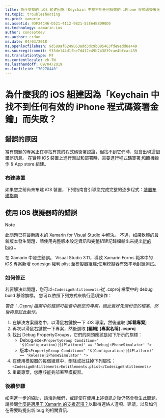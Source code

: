 ```yaml
---
title: 為什麼我的 iOS 組建因為「Keychain 中找不到任何有效的 iPhone 程式碼簽署金鑰」而失敗？
ms.topic: troubleshooting
ms.prod: xamarin
ms.assetid: 9DF24C46-D521-4112-9B21-52EA4E8D90D0
ms.technology: xamarin-ios
author: conceptdev
ms.author: crdun
ms.date: 04/03/2018
ms.openlocfilehash: 9d589af6249063add3dc9b085463fde9edd8e449
ms.sourcegitcommit: 933de144d1fbe7d412e49b743839cae4bfcac439
ms.translationtype: MT
ms.contentlocale: zh-TW
ms.lasthandoff: 09/04/2019
ms.locfileid: "70278440"
---
```

# <a name="why-does-my-ios-build-fail-with-no-valid-iphone-code-signing-keys-found-in-keychain"></a>為什麼我的 iOS 組建因為「Keychain 中找不到任何有效的 iPhone 程式碼簽署金鑰」而失敗？

## <a name="cause-of-the-error"></a>錯誤的原因
當有問題的專案正在尋找有效的程式碼簽署認證，但找不到它們時，就會出現這個錯誤訊息。 在實體 iOS 裝置上進行測試和部署時，需要進行程式碼簽署;和臨機操作 & App store 組建。 


### <a name="provisioning-devices"></a>布建裝置
如果您之前尚未布建 iOS 裝置，下列指南會引導您完成完整的逐步程式：[裝置布建指南](~/ios/get-started/installation/device-provisioning/index.md)


## <a name="bug-when-using-ios-simulator"></a>使用 iOS 模擬器時的錯誤

> [!NOTE]
> 此問題已在最新版本的 Xamarin for Visual Studio 中解決。 不過，如果軟體的最新版本發生問題，請使用完整版本設定資訊和完整組建記錄檔輸出來提出[新的 bug](~/cross-platform/troubleshooting/questions/howto-file-bug.md) 。


在 Xamarin 中發生錯誤。 Visual Studio 3.11，導致 Xamarin Forms 範本中的 iOS 專案新增 codesign 權利 plist 至模擬器組建;使用模擬器有效率地封鎖測試。

### <a name="how-to-fix"></a>如何修正
若要解決此問題，您可以`<CodesignEntitlements>`從 .csproj 檔案中的 debug build 移除旗標。 您可以依照下列方式來執行這項操作：

*警告：.Csproj 檔案中的錯誤可能會中斷您的專案，因此最好先備份您的檔案，然後再嘗試此動作。*

1. 在解決方案窗格中，以滑鼠右鍵按一下 iOS 專案，然後選取 **[卸載專案**]
2. 再次以滑鼠右鍵按一下專案，然後選取 **[編輯] [專案名稱] .csproj**
3. 找出 Debug PropertyGroups，它們的開頭應該是如下所示的旗標：
   - Debug.exe`<PropertyGroup Condition=" '$(Configuration)|$(Platform)' == 'Debug|iPhoneSimulator' ">`
   - 版本`<PropertyGroup Condition=" '$(Configuration)|$(Platform)' == 'Release|iPhoneSimulator' ">`
4. 在使用模擬器的每個組建中，刪除或批註掉下列屬性：`<CodesignEntitlements>Entitlements.plist</CodesignEntitlements>`
5. 重載專案，您應該能夠部署至模擬器。

### <a name="next-steps"></a>後續步驟
如需進一步的協助，請洽詢我們，或即使在使用上述資訊之後仍然會發生此問題，請參閱[什麼是適用于 Xamarin 的支援選項？](~/cross-platform/troubleshooting/support-options.md)以取得連絡人選項、建議，以及如何在需要時提出新 bug 的相關資訊. 

